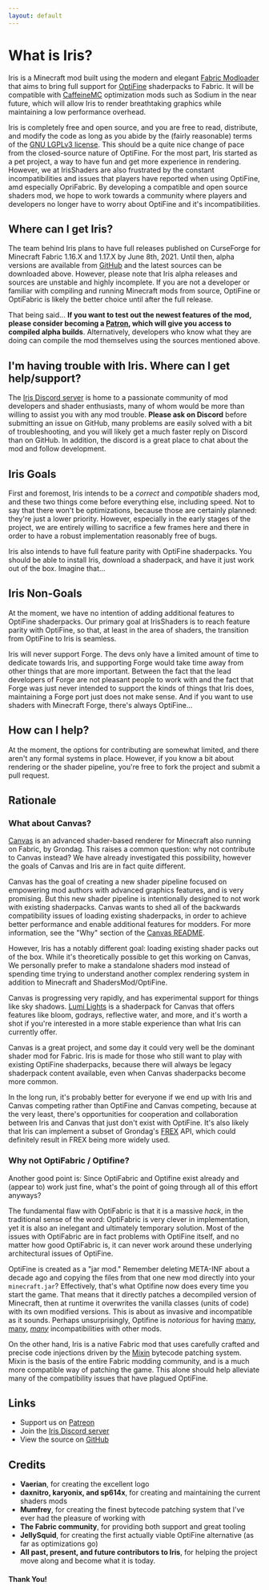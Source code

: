 ```yaml
---
layout: default
---
```


# What is Iris?

Iris is a Minecraft mod built using the modern and elegant [Fabric Modloader](http://fabricmc.net) that aims to bring full support for [OptiFine](https://optifine.net) shaderpacks to Fabric. It will be compatible with [CaffeineMC](https://github.com/CaffeineMC) optimization mods such as Sodium in the near future, which will allow Iris to render breathtaking graphics while maintaining a low performance overhead.

Iris is completely free and open source, and you are free to read, distribute, and modify the code as long as you abide by the (fairly reasonable) terms of the [GNU LGPLv3 license](https://github.com/IrisShaders/Iris/blob/master/LICENSE). This should be a quite nice change of pace from the closed-source nature of OptiFine. For the most part, Iris started as a pet project, a way to have fun and get more experience in rendering. However, we at IrisShaders are also frustrated by the constant incompatibilities and issues that players have reported when using OptiFine, amd especially OpriFabric. By developing a compatible and open source shaders mod, we hope to work towards a community where players and developers no longer have to worry about OptiFine and it's incompatibilities.

## Where can I get Iris?

The team behind Iris plans to have full releases published on CurseForge for Minecraft Fabric 1.16.X and 1.17.X by June 8th, 2021. Until then, alpha versions are available from [GitHub](https://github.com/IrisShaders/Iris/releases) and the latest sources can be downloaded above. However, please note that Iris alpha releases and sources are unstable and highly incomplete. If you are not a developer or familiar with compiling and running Minecraft mods from source, OptiFine or OptiFabric is likely the better choice until after the full release.

That being said... **If you want to test out the newest features of the mod, please consider becoming a [Patron](https://www.patreon.com/coderbot), which will give you access to compiled alpha builds**. Alternatively, developers who know what they are doing can compile the mod themselves using the sources mentioned above.

## I'm having trouble with Iris. Where can I get help/support?

The [Iris Discord server](https://discord.gg/jQJnav2jPu) is home to a passionate community of mod developers and shader enthusiasts, many of whom would be more than willing to assist you with any mod trouble. **Please ask on Discord** before submitting an issue on GitHub, many problems are easily solved with a bit of troubleshooting, and you will likely get a much faster reply on Discord than on GitHub. In addition, the discord is a great place to chat about the mod and follow development.

## Iris Goals

First and foremost, Iris intends to be a *correct* and *compatible* shaders mod, and these two things come before everything else, including speed. Not to say that there won't be optimizations, because those are certainly planned: they're just a lower priority. However, especially in the early stages of the project, we are entirely willing to sacrifice a few frames here and there in order to have a robust implementation reasonably free of bugs.

Iris also intends to have full feature parity with OptiFine shaderpacks. You should be able to install Iris, download a shaderpack, and have it just work out of the box. Imagine that...

## Iris Non-Goals

At the moment, we have no intention of adding additional features to OptiFine shaderpacks. Our primary goal at IrisShaders is to reach feature parity with OptiFine, so that, at least in the area of shaders, the transition from OptiFine to Iris is seamless.

Iris will never support Forge. The devs only have a limited amount of time to dedicate towards Iris, and supporting Forge would take time away from other things that are more important. Between the fact that the lead developers of Forge are not pleasant people to work with and the fact that Forge was just never intended to support the kinds of things that Iris does, maintaining a Forge port just does not make sense. And if you want to use shaders with Minecraft Forge, there's always OptiFine...

## How can I help?

At the moment, the options for contributing are somewhat limited, and there aren't any formal systems in place. However, if you know a bit about rendering or the shader pipeline, you're free to fork the project and submit a pull request.

## Rationale

### What about Canvas?

[Canvas](https://github.com/grondag/canvas) is an advanced shader-based renderer for Minecraft also running on Fabric, by Grondag. This raises a common question: why not contribute to Canvas instead? We have already investigated this possibility, however the goals of Canvas and Iris are in fact quite different.

Canvas has the goal of creating a new shader pipeline focused on empowering mod authors with advanced graphics features, and is very promising. But this new shader pipeline is intentionally designed to not work with existing shaderpacks. Canvas wants to shed all of the backwards compatibility issues of loading existing shaderpacks, in order to achieve better performance and enable additional features for modders. For more information, see the "Why" section of the [Canvas README](https://github.com/grondag/canvas/blob/one/README.md#Why).

However, Iris has a notably different goal: loading existing shader packs out of the box. While it's theoretically possible to get this working on Canvas, We personally prefer to make a standalone shaders mod instead of spending time trying to understand another complex rendering system in addition to Minecraft and ShadersMod/OptiFine.

Canvas is progressing very rapidly, and has experimental support for things like sky shadows. [Lumi Lights](https://spiralhalo.github.io/) is a shaderpack for Canvas that offers features like bloom, godrays, reflective water, and more, and it's worth a shot if you're interested in a more stable experience than what Iris can currently offer.

Canvas is a great project, and some day it could very well be the dominant shader mod for Fabric. Iris is made for those who still want to play with existing OptiFine shaderpacks, because there will always be legacy shaderpack content available, even when Canvas shaderpacks become more common.

In the long run, it's probably better for everyone if we end up with Iris and Canvas competing rather than OptiFine and Canvas competing, because at the very least, there's opportunities for cooperation and collaboration between Iris and Canvas that just don't exist with OptiFine. It's also likely that Iris can implement a subset of Grondag's [FREX](https://github.com/grondag/frex) API, which could definitely result in FREX being more widely used.


### Why not OptiFabric / Optifine?

Another good point is: Since OptiFabric and Optifine exist already and (appear to) work just fine, what's the point of going through all of this effort anyways?

The fundamental flaw with OptiFabric is that it is a massive *hack*, in the traditional sense of the word: OptiFabric is very clever in implementation, yet it is also an inelegant and ultimately temporary solution. Most of the issues with OptiFabric are in fact problems with OptiFine itself, and no matter how good OptiFabric is, it can never work around these underlying architectural issues of OptiFine.

OptiFine is created as a "jar mod." Remember deleting META-INF about a decade ago and copying the files from that one new mod directly into your `minecraft.jar`? Effectively, that's what Optifine now does every time you start the game. That means that it directly patches a decompiled version of Minecraft, then at runtime it overwrites the vanilla classes (units of code) with its own modified versions. This is about as invasive and incompatible as it sounds. Perhaps unsurprisingly, Optifine is *notorious* for having [many](https://github.com/TerraformersMC/Terrestria/issues/178), [many](https://github.com/jellysquid3/lithium-fabric/issues/73), [*many*](https://www.reddit.com/r/feedthebeast/comments/6ueyla/112_optifine_incompatible_with_some_mods/) incompatibilities with other mods.

On the other hand, Iris is a native Fabric mod that uses carefully crafted and precise code injections driven by the [Mixin](https://github.com/SpongePowered/Mixin) bytecode patching system. Mixin is the basis of the entire Fabric modding community, and is a much more compatible way of patching the game. This alone should help alleviate many of the compatibility issues that have plagued OptiFine.

## Links

 * Support us on [Patreon](https://www.patreon.com/coderbot)
 * Join the [Iris Discord server](https://discord.gg/jQJnav2jPu)
 * View the source on [GitHub](https://github.com/IrisShaders/Iris)

## Credits

* **Vaerian**, for creating the excellent logo
* **daxnitro, karyonix, and sp614x**, for creating and maintaining the current shaders mods
* **Mumfrey**, for creating the finest bytecode patching system that I've ever had the pleasure of working with
* **The Fabric community**, for providing both support and great tooling
* **JellySquid**, for creating the first actually viable OptiFine alternative (as far as optimizations go)
* **All past, present, and future contributors to Iris**, for helping the project move along and become what it is today.

#### Thank You!




